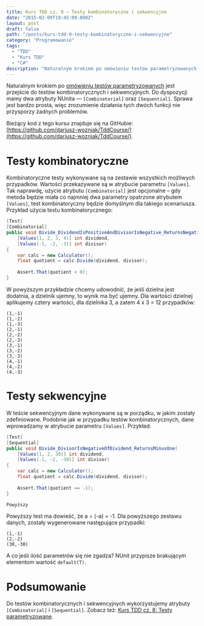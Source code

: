 ```yaml
---
title: Kurs TDD cz. 9 — Testy kombinatoryczne i sekwencyjne
date: "2015-02-09T19:45:09.000Z"
layout: post
draft: false
path: "/posts/kurs-tdd-9-testy-kombinatoryczne-i-sekwencyjne"
category: "Programowanie"
tags:
  - "TDD"
  - "Kurs TDD"
  - "C#"
description: "Naturalnym krokiem po omówieniu testów parametryzowanych jest przejście do testów kombinatorycznych i sekwencyjnych. Do dyspozycji mamy dwa atrybuty NUnita — [Combinatorial] oraz [Sequential]."
---
```


Naturalnym krokiem po [omówieniu testów parametryzowanych](/posts/kurs-tdd-8-testy-parametryzowane "Kurs TDD cz. 8: Testy parametryzowane") jest przejście do testów kombinatorycznych i sekwencyjnych. Do dyspozycji mamy dwa atrybuty NUnita — `[Combinatorial]` oraz `[Sequential]`. Sprawa jest bardzo prosta, więc zrozumienie działania tych dwóch funkcji nie przysporzy żadnych problemów.

Bieżący kod z tego kursu znajduje się na GitHubie: [https://github.com/dariusz-wozniak/TddCourse/](https://github.com/dariusz-wozniak/TddCourse/).

# Testy kombinatoryczne

Kombinatoryczne testy wykonywane są na zestawie wszystkich możliwych przypadków. Wartości przekazywane są w atrybucie parametru `[Values]`. Tak naprawdę, użycie atrybutu `[Combinatorial]` jest opcjonalne – gdy metoda będzie miała co najmniej dwa parametry opatrzone atrybutem `[Values]`, test kombinatoryczny będzie domyślnym dla takiego scenariusza. Przykład użycia testu kombinatorycznego: 

```csharp
[Test]
[Combinatorial]
public void Divide_DividendIsPositiveAndDivisorIsNegative_ReturnsNegativeQuotient(
    [Values(1, 2, 3, 4)] int dividend,
    [Values(-1, -2, -3)] int divisor)
{
    var calc = new Calculator();
    float quotient = calc.Divide(dividend, divisor);
 
    Assert.That(quotient < 0);
}
```

 W powyższym przykładzie chcemy udowodnić, że jeśli dzielna jest dodatnia, a dzielnik ujemny, to wynik ma być ujemny. Dla wartości dzielnej aplikujemy cztery wartości, dla dzielnika 3, a zatem 4 x 3 = 12 przypadków:

 ```
(1,-1)
(1,-2)
(1,-3)
(2,-1)
(2,-2)
(2,-3)
(3,-1)
(3,-2)
(3,-3)
(4,-1)
(4,-2)
(4,-3)
```

# Testy sekwencyjne

W teście sekwencyjnym dane wykonywane są w porządku, w jakim zostały zdefiniowane. Podobnie jak w przypadku testów kombinatorycznych, dane wprowadzamy w atrybucie parametru `[Values]`. Przykład: 

```csharp
[Test]
[Sequential]
public void Divide_DivisorIsNegativeOfDividend_ReturnsMinusOne(
    [Values(1, 2, 30)] int dividend,
    [Values(-1, -2, -30)] int divisor)
{
    var calc = new Calculator();
    float quotient = calc.Divide(dividend, divisor);
 
    Assert.That(quotient == -1);
}

Powyższy
```

 Powyższy test ma dowieść, że a ÷ (-a) = -1. Dla powyższego zestawu danych, zostały wygenerowane następujące przypadki:
 
```
(1,-1)
(2,-2)
(30,-30)
```
 
 A co jeśli ilość parametrów się nie zgadza? NUnit przypisze brakującym elementom wartość `default(T)`.

# Podsumowanie

Do testów kombinatorycznych i sekwencyjnych wykorzystujemy atrybuty `[Combinatorial]` i `[Sequential]`. Zobacz też: [Kurs TDD cz. 8: Testy parametryzowane](/posts/kurs-tdd-8-testy-parametryzowane "Kurs TDD cz. 8: Testy parametryzowane").